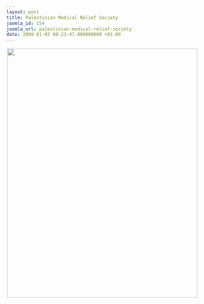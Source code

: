 ```yaml
---
layout: post
title: Palestinian Medical Relief Society
joomla_id: 154
joomla_url: palestinian-medical-relief-society
date: 2009-01-05 00:23:47.000000000 +01:00
---
```

<div style="text-align: center"><img src="../uploads/image_gallery/invitationpmrs500.jpg" border="0" width="500" height="656" /></div>
